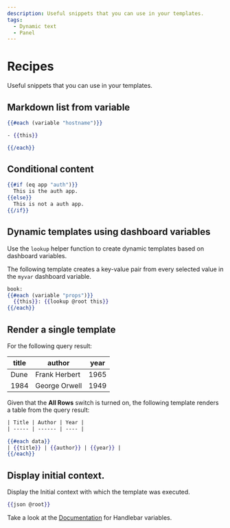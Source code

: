 ```yaml
---
description: Useful snippets that you can use in your templates.
tags:
  - Dynamic text
  - Panel
---
```


# Recipes

Useful snippets that you can use in your templates.

## Markdown list from variable

```handlebars
{{#each (variable "hostname")}}

- {{this}}

{{/each}}
```

## Conditional content

```handlebars
{{#if (eq app "auth")}}
  This is the auth app.
{{else}}
  This is not a auth app.
{{/if}}
```

## Dynamic templates using dashboard variables

Use the `lookup` helper function to create dynamic templates based on dashboard variables.

The following template creates a key-value pair from every selected value in the `myvar` dashboard variable.

```handlebars
book:
{{#each (variable "props")}}
  {{this}}: {{lookup @root this}}
{{/each}}
```

## Render a single template

For the following query result:

| title | author        | year |
| ----- | ------------- | ---- |
| Dune  | Frank Herbert | 1965 |
| 1984  | George Orwell | 1949 |

Given that the **All Rows** switch is turned on, the following template renders a table from the query result:

```handlebars
| Title | Author | Year |
| ----- | ------ | ---- |

{{#each data}}
| {{title}} | {{author}} | {{year}} |
{{/each}}
```

## Display initial context.

Display the Initial context with which the template was executed.

```handlebars
{{json @root}}
```

Take a look at the [Documentation](https://handlebarsjs.com/api-reference/data-variables.html#root) for Handlebar variables.